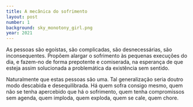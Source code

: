 ```yaml
---
title: A mecânica do sofrimento
layout: post
number: 1
background: sky_monotony_girl.png
year: 2021
---
```


As pessoas são egoístas, são complicadas, são desnecessárias, são inconsequentes. Propõem alargar o sofrimento às pequenas execuções do dia, e fazem-no de forma prepotente e comiserada, na esperança de que esteja assim solucionada a problemática da existência sem sentido.

Naturalmente que estas pessoas são uma. Tal generalização seria doutro modo descabida e desequilibrada. Há quem sofra consigo mesmo, quem não se tenha apercebido que há o sofrimento, quem tenha compromissos sem agenda, quem imploda, quem exploda, quem se cale, quem chore.